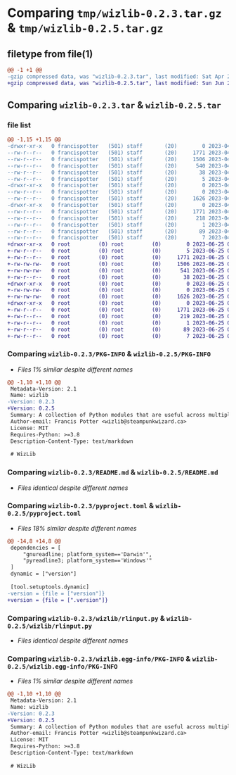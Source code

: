 # Comparing `tmp/wizlib-0.2.3.tar.gz` & `tmp/wizlib-0.2.5.tar.gz`

## filetype from file(1)

```diff
@@ -1 +1 @@
-gzip compressed data, was "wizlib-0.2.3.tar", last modified: Sat Apr 22 17:27:30 2023, max compression
+gzip compressed data, was "wizlib-0.2.5.tar", last modified: Sun Jun 25 03:49:49 2023, max compression
```

## Comparing `wizlib-0.2.3.tar` & `wizlib-0.2.5.tar`

### file list

```diff
@@ -1,15 +1,15 @@
-drwxr-xr-x   0 francispotter   (501) staff       (20)        0 2023-04-22 17:27:30.594458 wizlib-0.2.3/
--rw-r--r--   0 francispotter   (501) staff       (20)     1771 2023-04-22 17:27:30.594100 wizlib-0.2.3/PKG-INFO
--rw-r--r--   0 francispotter   (501) staff       (20)     1506 2023-04-06 16:26:14.000000 wizlib-0.2.3/README.md
--rw-r--r--   0 francispotter   (501) staff       (20)      540 2023-04-08 05:14:05.000000 wizlib-0.2.3/pyproject.toml
--rw-r--r--   0 francispotter   (501) staff       (20)       38 2023-04-22 17:27:30.594538 wizlib-0.2.3/setup.cfg
--rw-r--r--   0 francispotter   (501) staff       (20)        5 2023-04-22 17:27:16.000000 wizlib-0.2.3/version
-drwxr-xr-x   0 francispotter   (501) staff       (20)        0 2023-04-22 17:27:30.590810 wizlib-0.2.3/wizlib/
--rw-r--r--   0 francispotter   (501) staff       (20)        0 2023-04-06 04:54:28.000000 wizlib-0.2.3/wizlib/__init__.py
--rw-r--r--   0 francispotter   (501) staff       (20)     1626 2023-04-22 17:25:11.000000 wizlib-0.2.3/wizlib/rlinput.py
-drwxr-xr-x   0 francispotter   (501) staff       (20)        0 2023-04-22 17:27:30.593749 wizlib-0.2.3/wizlib.egg-info/
--rw-r--r--   0 francispotter   (501) staff       (20)     1771 2023-04-22 17:27:30.000000 wizlib-0.2.3/wizlib.egg-info/PKG-INFO
--rw-r--r--   0 francispotter   (501) staff       (20)      218 2023-04-22 17:27:30.000000 wizlib-0.2.3/wizlib.egg-info/SOURCES.txt
--rw-r--r--   0 francispotter   (501) staff       (20)        1 2023-04-22 17:27:30.000000 wizlib-0.2.3/wizlib.egg-info/dependency_links.txt
--rw-r--r--   0 francispotter   (501) staff       (20)       89 2023-04-22 17:27:30.000000 wizlib-0.2.3/wizlib.egg-info/requires.txt
--rw-r--r--   0 francispotter   (501) staff       (20)        7 2023-04-22 17:27:30.000000 wizlib-0.2.3/wizlib.egg-info/top_level.txt
+drwxr-xr-x   0 root         (0) root         (0)        0 2023-06-25 03:49:49.971556 wizlib-0.2.5/
+-rw-r--r--   0 root         (0) root         (0)        5 2023-06-25 03:49:19.000000 wizlib-0.2.5/.version
+-rw-r--r--   0 root         (0) root         (0)     1771 2023-06-25 03:49:49.970556 wizlib-0.2.5/PKG-INFO
+-rw-rw-rw-   0 root         (0) root         (0)     1506 2023-06-25 03:49:41.000000 wizlib-0.2.5/README.md
+-rw-rw-rw-   0 root         (0) root         (0)      541 2023-06-25 03:49:41.000000 wizlib-0.2.5/pyproject.toml
+-rw-r--r--   0 root         (0) root         (0)       38 2023-06-25 03:49:49.971556 wizlib-0.2.5/setup.cfg
+drwxr-xr-x   0 root         (0) root         (0)        0 2023-06-25 03:49:49.969556 wizlib-0.2.5/wizlib/
+-rw-rw-rw-   0 root         (0) root         (0)        0 2023-06-25 03:49:41.000000 wizlib-0.2.5/wizlib/__init__.py
+-rw-rw-rw-   0 root         (0) root         (0)     1626 2023-06-25 03:49:41.000000 wizlib-0.2.5/wizlib/rlinput.py
+drwxr-xr-x   0 root         (0) root         (0)        0 2023-06-25 03:49:49.970556 wizlib-0.2.5/wizlib.egg-info/
+-rw-r--r--   0 root         (0) root         (0)     1771 2023-06-25 03:49:49.000000 wizlib-0.2.5/wizlib.egg-info/PKG-INFO
+-rw-r--r--   0 root         (0) root         (0)      219 2023-06-25 03:49:49.000000 wizlib-0.2.5/wizlib.egg-info/SOURCES.txt
+-rw-r--r--   0 root         (0) root         (0)        1 2023-06-25 03:49:49.000000 wizlib-0.2.5/wizlib.egg-info/dependency_links.txt
+-rw-r--r--   0 root         (0) root         (0)       89 2023-06-25 03:49:49.000000 wizlib-0.2.5/wizlib.egg-info/requires.txt
+-rw-r--r--   0 root         (0) root         (0)        7 2023-06-25 03:49:49.000000 wizlib-0.2.5/wizlib.egg-info/top_level.txt
```

### Comparing `wizlib-0.2.3/PKG-INFO` & `wizlib-0.2.5/PKG-INFO`

 * *Files 1% similar despite different names*

```diff
@@ -1,10 +1,10 @@
 Metadata-Version: 2.1
 Name: wizlib
-Version: 0.2.3
+Version: 0.2.5
 Summary: A collection of Python modules that are useful across multiple projects
 Author-email: Francis Potter <wizlib@steampunkwizard.ca>
 License: MIT
 Requires-Python: >=3.8
 Description-Content-Type: text/markdown
 
 # WizLib
```

### Comparing `wizlib-0.2.3/README.md` & `wizlib-0.2.5/README.md`

 * *Files identical despite different names*

### Comparing `wizlib-0.2.3/pyproject.toml` & `wizlib-0.2.5/pyproject.toml`

 * *Files 18% similar despite different names*

```diff
@@ -14,8 +14,8 @@
 dependencies = [
     "gnureadline; platform_system=='Darwin'",
     "pyreadline3; platform_system=='Windows'"
 ]
 dynamic = ["version"]
 
 [tool.setuptools.dynamic]
-version = {file = ["version"]}
+version = {file = [".version"]}
```

### Comparing `wizlib-0.2.3/wizlib/rlinput.py` & `wizlib-0.2.5/wizlib/rlinput.py`

 * *Files identical despite different names*

### Comparing `wizlib-0.2.3/wizlib.egg-info/PKG-INFO` & `wizlib-0.2.5/wizlib.egg-info/PKG-INFO`

 * *Files 1% similar despite different names*

```diff
@@ -1,10 +1,10 @@
 Metadata-Version: 2.1
 Name: wizlib
-Version: 0.2.3
+Version: 0.2.5
 Summary: A collection of Python modules that are useful across multiple projects
 Author-email: Francis Potter <wizlib@steampunkwizard.ca>
 License: MIT
 Requires-Python: >=3.8
 Description-Content-Type: text/markdown
 
 # WizLib
```

